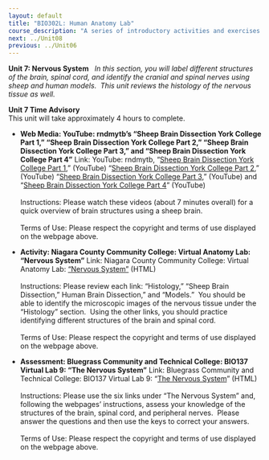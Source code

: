 ```yaml
---
layout: default
title: "BIO302L: Human Anatomy Lab"
course_description: "A series of introductory activities and exercises that explore human anatomy. Lab topics include: anatomical terms, histology, bones, muscles, eye and ear anatomy, respiratory system anatomy, and various dissections including the brain, heart, urinary system, reproductive system, and digestive system."
next: ../Unit08
previous: ../Unit06
---
```

**Unit 7: Nervous System** <span id="7"></span> 
*In this section, you will label different structures of the brain,
spinal cord, and identify the cranial and spinal nerves using sheep and
human models.  This unit reviews the histology of the nervous tissue as
well.*

**Unit 7 Time Advisory**  
This unit will take approximately 4 hours to complete.

-   **Web Media: YouTube: rndmytb’s “Sheep Brain Dissection York College
    Part 1,” “Sheep Brain Dissection York College Part 2,” “Sheep Brain
    Dissection York College Part 3,” and “Sheep Brain Dissection York
    College Part 4”**
    Link: YouTube: rndmytb, “[Sheep Brain Dissection York College Part
    1](http://www.youtube.com/watch?v=dF5M2aZ5ynI&feature=related),”
    (YouTube) “[Sheep Brain Dissection York College Part
    2](http://www.youtube.com/watch?v=_WN5sHCmoRM&feature=related),”
    (YouTube) “[Sheep Brain Dissection York College Part
    3](http://www.youtube.com/watch?v=xQ4B05p-mr8&feature=related),”
    (YouTube) and “[Sheep Brain Dissection York College Part
    4](http://www.youtube.com/watch?v=6bJU2dMTiQo&feature=related)”
    (YouTube)  
        
     Instructions: Please watch these videos (about 7 minutes overall)
    for a quick overview of brain structures using a sheep brain.    
        
     Terms of Use: Please respect the copyright and terms of use
    displayed on the webpage above.

-   **Activity: Niagara County Community College: Virtual Anatomy Lab:
    “Nervous System”**
    Link: Niagara County Community College: Virtual Anatomy Lab:
    [“Nervous
    System”](http://www.niagaracc.suny.edu/academics/shm/val/brain.html) (HTML)  
        
     Instructions: Please review each link: “Histology,” “Sheep Brain
    Dissection,” Human Brain Dissection,” and “Models.”  You should be
    able to identify the microscopic images of the nervous tissue under
    the “Histology” section.  Using the other links, you should practice
    identifying different structures of the brain and spinal cord.  
        
     Terms of Use: Please respect the copyright and terms of use
    displayed on the webpage above.

-   **Assessment: Bluegrass Community and Technical College: BIO137
    Virtual Lab 9: “The Nervous System”**
    Link: Bluegrass Community and Technical College: BIO137 Virtual Lab
    9: “[The Nervous
    System](http://district.bluegrass.kctcs.edu/rmccane0001/shared_files/bio137website/BIO137/137Lab9/Lab9.html)”
    (HTML)  
        
     Instructions: Please use the six links under “The Nervous System”
    and, following the webpages’ instructions, assess your knowledge of
    the structures of the brain, spinal cord, and peripheral nerves. 
    Please answer the questions and then use the keys to correct your
    answers.  
        
     Terms of Use: Please respect the copyright and terms of use
    displayed on the webpage above.


